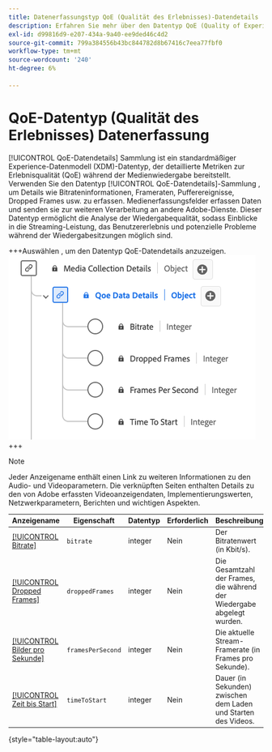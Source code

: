 ```yaml
---
title: Datenerfassungstyp QoE (Qualität des Erlebnisses)-Datendetails
description: Erfahren Sie mehr über den Datentyp QoE (Quality of Experience) Data Details Data Collection Type Experience Data Model (XDM) .
exl-id: d99816d9-e207-434a-9a40-ee9ded46c4d2
source-git-commit: 799a384556b43bc844782d8b67416c7eea77fbf0
workflow-type: tm+mt
source-wordcount: '240'
ht-degree: 6%

---
```


# QoE-Datentyp (Qualität des Erlebnisses) Datenerfassung

[!UICONTROL QoE-Datendetails] Sammlung ist ein standardmäßiger Experience-Datenmodell (XDM)-Datentyp, der detaillierte Metriken zur Erlebnisqualität (QoE) während der Medienwiedergabe bereitstellt. Verwenden Sie den Datentyp [!UICONTROL QoE-Datendetails]-Sammlung , um Details wie Bitrateninformationen, Frameraten, Pufferereignisse, Dropped Frames usw. zu erfassen. Medienerfassungsfelder erfassen Daten und senden sie zur weiteren Verarbeitung an andere Adobe-Dienste. Dieser Datentyp ermöglicht die Analyse der Wiedergabequalität, sodass Einblicke in die Streaming-Leistung, das Benutzererlebnis und potenzielle Probleme während der Wiedergabesitzungen möglich sind.

+++Auswählen , um den Datentyp QoE-Datendetails anzuzeigen.
![Ein Diagramm des Datenerfassungsdatentyps QoE (Quality of Experience, Qualität der Erfahrung).](../images/data-types/qoe-data-details-collection.png)
+++

>[!NOTE]
>
>Jeder Anzeigename enthält einen Link zu weiteren Informationen zu den Audio- und Videoparametern. Die verknüpften Seiten enthalten Details zu den von Adobe erfassten Videoanzeigendaten, Implementierungswerten, Netzwerkparametern, Berichten und wichtigen Aspekten.

| Anzeigename | Eigenschaft | Datentyp | Erforderlich | Beschreibung |
|-------------------------------------------------------------------------------------------------------------------------------------------------------------------|--------------------------|-----------|-----------|---------------------------------------------------------------------------------------|
| [[!UICONTROL Bitrate]](https://experienceleague.adobe.com/docs/media-analytics/using/implementation/variables/quality-parameters.html#average-bitrate) | `bitrate` | integer | Nein | Der Bitratenwert (in Kbit/s). |
| [[!UICONTROL Dropped Frames]](https://experienceleague.adobe.com/docs/media-analytics/using/implementation/variables/quality-parameters.html#dropped-frames) | `droppedFrames` | integer | Nein | Die Gesamtzahl der Frames, die während der Wiedergabe abgelegt wurden. |
| [[!UICONTROL Bilder pro Sekunde]](https://experienceleague.adobe.com/docs/media-analytics/using/implementation/variables/quality-parameters.html#frames-per-second) | `framesPerSecond` | integer | Nein | Die aktuelle Stream-Framerate (in Frames pro Sekunde). |
| [[!UICONTROL Zeit bis Start]](https://experienceleague.adobe.com/docs/media-analytics/using/implementation/variables/quality-parameters.html#time-to-start-1) | `timeToStart` | integer | Nein | Dauer (in Sekunden) zwischen dem Laden und Starten des Videos. |

{style="table-layout:auto"}
